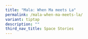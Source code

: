 ```yaml
---
title: "Mala: When Ma meets La"
permalink: /mala-when-ma-meets-la/
variant: tiptap
description: ""
third_nav_title: Space Stories
---
```

